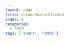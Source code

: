```yaml
---
layout: page
title: ColumnHeaderClicked
order: 1
categories:
  - 이벤트
tags: ['event', '이벤트']
---
```


